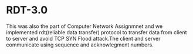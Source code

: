 # RDT-3.0

This was also the part of Computer Network Assignmnet and we implemented rdt(reliable data transfer) protocol to transfer data from client to server and avoid TCP SYN Flood attack.The client and server communicate using sequence and acknowlegment numbers. 
